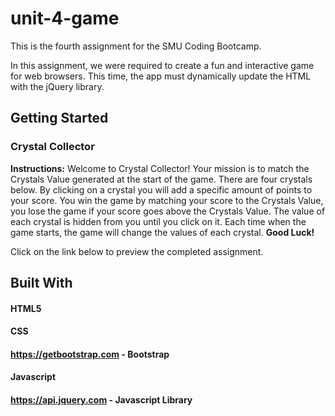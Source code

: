 # unit-4-game
This is the fourth assignment for the SMU Coding Bootcamp.

In this assignment, we were required to create a fun and interactive game for web browsers. This time, the app must dynamically update the HTML with the jQuery library.
## Getting Started

### Crystal Collector
**Instructions:**
Welcome to Crystal Collector! Your mission is to match the Crystals Value generated at the start of the game. There are four crystals below. By clicking on a crystal you will add a specific amount of points to your score. You win the game by matching your score to the Crystals Value, you lose the game if your score goes above the Crystals Value. The value of each crystal is hidden from you until you click on it. Each time when the game starts, the game will change the values of each crystal. **Good Luck!**

Click on the link below to preview the completed assignment.



## Built With
#### HTML5
#### CSS
#### https://getbootstrap.com - Bootstrap
#### Javascript
#### https://api.jquery.com - Javascript Library

